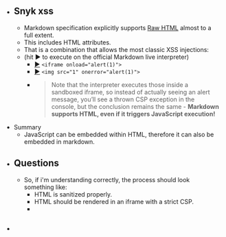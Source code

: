- ## Snyk xss
	- Markdown specification explicitly supports [Raw HTML](https://spec.commonmark.org/0.30/#raw-html) almost to a full extent.
	- This includes HTML attributes.
	- That is a combination that allows the most classic XSS injections:
	- (hit ▶️ to execute on the official Markdown live interpreter)
		- [▶️](https://spec.commonmark.org/dingus/?text=%3Ciframe%20onload%3D%22alert(1)%22%3E) `<iframe onload="alert(1)">`
		- [▶️](https://spec.commonmark.org/dingus/?text=%3Cimg%20src%3D%221%22%20onerror%3D%22alert(1)%22%3E) `<img src="1" onerror="alert(1)">`
		- > Note that the interpreter executes those inside a sandboxed iframe, so instead of actually seeing an alert message, you’ll see a thrown CSP exception in the console, but the conclusion remains the same - **Markdown supports HTML, even if it triggers JavaScript execution!**
- Summary
	- JavaScript can be embedded within HTML, therefore it can also be embedded in markdown.
- ## Questions
	- So, if i'm understanding correctly, the process should look something like:
		- HTML is sanitized properly.
		- HTML should be rendered in an iframe with a strict CSP.
		-
- ##